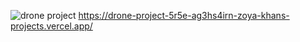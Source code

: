 ![drone project](https://github.com/zoyakhan09/Drone-Project/assets/118997933/61af92e1-1869-4d4d-999c-612d44660f54)
https://drone-project-5r5e-ag3hs4irn-zoya-khans-projects.vercel.app/
